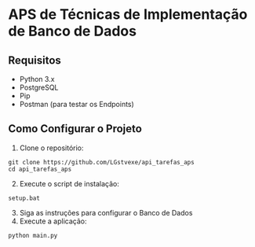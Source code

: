 # APS de Técnicas de Implementação de Banco de Dados

## Requisitos
- Python 3.x
- PostgreSQL
- Pip
- Postman (para testar os Endpoints)

## Como Configurar o Projeto

1. Clone o repositório:
```
git clone https://github.com/LGstvexe/api_tarefas_aps
cd api_tarefas_aps
```
2. Execute o script de instalação:
```
setup.bat
```
3. Siga as instruções para configurar o Banco de Dados
4. Execute a aplicação:
```
python main.py
```
